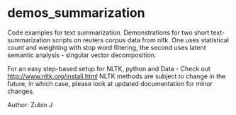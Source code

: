 demos_summarization
===================

Code examples for text summarization. Demonstrations for two short text-summarization scripts on reuters
corpus data from nltk. One uses statistical count and weighting with
stop word filtering, the second uses latent semantic analysis - singular
vector decomposition.

For an easy step-based setup for NLTK, python and Data - Check out http://www.nltk.org/install.html
NLTK methods are subject to change in the future, in which case, please look at updated documentation for minor changes.

Author: Zubin J
